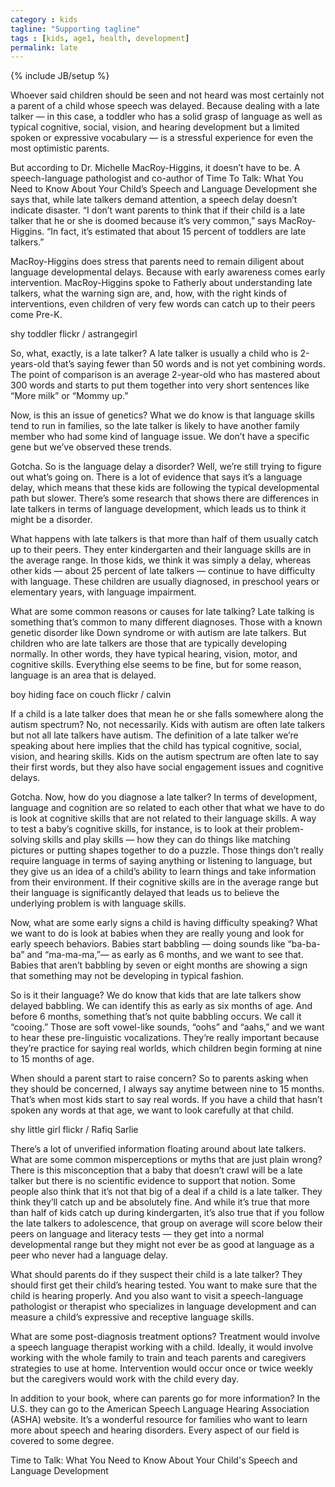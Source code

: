 ```yaml
---
category : kids
tagline: "Supporting tagline"
tags : [kids, age1, health, development]
permalink: late
---
```

{% include JB/setup %}

Whoever said children should be seen and not heard was most certainly not a parent of a child whose speech was delayed. Because dealing with a late talker — in this case, a toddler who has a solid grasp of language as well as typical cognitive, social, vision, and hearing development but a limited spoken or expressive vocabulary — is a stressful experience for even the most optimistic parents.

But according to Dr. Michelle MacRoy-Higgins, it doesn’t have to be. A speech-language pathologist and co-author of Time To Talk: What You Need to Know About Your Child’s Speech and Language Development she says that, while late talkers demand attention, a speech delay doesn’t indicate disaster. “I don’t want parents to think that if their child is a late talker that he or she is doomed because it’s very common,” says MacRoy-Higgins. “In fact, it’s estimated that about 15 percent of toddlers are late talkers.”

MacRoy-Higgins does stress that parents need to remain diligent about language developmental delays. Because with early awareness comes early intervention. MacRoy-Higgins spoke to Fatherly about understanding late talkers, what the warning sign are, and, how, with the right kinds of interventions, even children of very few words can catch up to their peers come Pre-K.

shy toddler
flickr / astrangegirl

So, what, exactly, is a late talker?
A late talker is usually a child who is 2-years-old that’s saying fewer than 50 words and is not yet combining words. The point of comparison is an average 2-year-old who has mastered about 300 words and starts to put them together into very short sentences like “More milk” or “Mommy up.”

Now, is this an issue of genetics?
What we do know is that language skills tend to run in families, so the late talker is likely to have another family member who had some kind of language issue. We don’t have a specific gene but we’ve observed these trends.

Gotcha. So is the language delay a disorder?
Well, we’re still trying to figure out what’s going on. There is a lot of evidence that says it’s a language delay, which means that these kids are following the typical developmental path but slower. There’s some research that shows there are differences in late talkers in terms of language development, which leads us to think it might be a disorder.

What happens with late talkers is that more than half of them usually catch up to their peers. They enter kindergarten and their language skills are in the average range. In those kids, we think it was simply a delay, whereas other kids — about 25 percent of late talkers — continue to have difficulty with language. These children are usually diagnosed, in preschool years or elementary years, with language impairment.

What are some common reasons or causes for late talking?
Late talking is something that’s common to many different diagnoses. Those with a known genetic disorder like Down syndrome or with autism are late talkers. But children who are late talkers are those that are typically developing normally. In other words, they have typical hearing, vision, motor, and cognitive skills. Everything else seems to be fine, but for some reason, language is an area that is delayed.

boy hiding face on couch
flickr / calvin

If a child is a late talker does that mean he or she falls somewhere along the autism spectrum?
No, not necessarily. Kids with autism are often late talkers but not all late talkers have autism. The definition of a late talker we’re speaking about here implies that the child has typical cognitive, social, vision, and hearing skills. Kids on the autism spectrum are often late to say their first words, but they also have social engagement issues and cognitive delays.

Gotcha. Now, how do you diagnose a late talker?
In terms of development, language and cognition are so related to each other that what we have to do is look at cognitive skills that are not related to their language skills. A way to test a baby’s cognitive skills, for instance, is to look at their problem-solving skills and play skills — how they can do things like matching pictures or putting shapes together to do a puzzle. Those things don’t really require language in terms of saying anything or listening to language, but they give us an idea of a child’s ability to learn things and take information from their environment. If their cognitive skills are in the average range but their language is significantly delayed that leads us to believe the underlying problem is with language skills.

Now, what are some early signs a child is having difficulty speaking?
What we want to do is look at babies when they are really young and look for early speech behaviors. Babies start babbling — doing sounds like “ba-ba-ba” and “ma-ma-ma,”— as early as 6 months, and we want to see that. Babies that aren’t babbling by seven or eight months are showing a sign that something may not be developing in typical fashion.

So is it their language? We do know that kids that are late talkers show delayed babbling. We can identify this as early as six months of age. And before 6 months, something that’s not quite babbling occurs. We call it “cooing.” Those are soft vowel-like sounds, “oohs” and “aahs,” and we want to hear these pre-linguistic vocalizations. They’re really important because they’re practice for saying real worlds, which children begin forming at nine to 15 months of age.

When should a parent start to raise concern?
So to parents asking when they should be concerned, I always say anytime between nine to 15 months. That’s when most kids start to say real words. If you have a child that hasn’t spoken any words at that age, we want to look carefully at that child.

shy little girl
flickr / Rafiq Sarlie

There’s a lot of unverified information floating around about late talkers. What are some common misperceptions or myths that are just plain wrong?
There is this misconception that a baby that doesn’t crawl will be a late talker but there is no scientific evidence to support that notion. Some people also think that it’s not that big of a deal if a child is a late talker. They think they’ll catch up and be absolutely fine. And while it’s true that more than half of kids catch up during kindergarten, it’s also true that if you follow the late talkers to adolescence, that group on average will score below their peers on language and literacy tests — they get into a normal developmental range but they might not ever be as good at language as a peer who never had a language delay.

What should parents do if they suspect their child is a late talker?
They should first get their child’s hearing tested. You want to make sure that the child is hearing properly. And you also want to visit a speech-language pathologist or therapist who specializes in language development and can measure a child’s expressive and receptive language skills.

What are some post-diagnosis treatment options?
Treatment would involve a speech language therapist working with a child. Ideally, it would involve working with the whole family to train and teach parents and caregivers strategies to use at home. Intervention would occur once or twice weekly but the caregivers would work with the child every day.

In addition to your book, where can parents go for more information?
In the U.S. they can go to the American Speech Language Hearing Association (ASHA) website. It’s a wonderful resource for families who want to learn more about speech and hearing disorders. Every aspect of our field is covered to some degree.

Time to Talk: What You Need to Know About Your Child's Speech and Language Development
